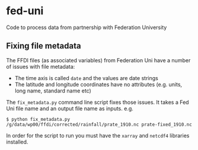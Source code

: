 # fed-uni

Code to process data from partnership with Federation University

## Fixing file metadata

The FFDI files (as associated variables) from Federation Uni have a number of issues with file metadata:
- The time axis is called `date` and the values are date strings
- The latitude and longitude coordinates have no attributes (e.g. units, long name, standard name etc)

The `fix_metadata.py` command line script fixes those issues.
It takes a Fed Uni file name and an output file name as inputs.
e.g.

```
$ python fix_metadata.py /g/data/wp00/ffdi/corrected/rainfall/prate_1910.nc prate-fixed_1910.nc
```

In order for the script to run you must have the `xarray` and `netcdf4` libraries installed.
